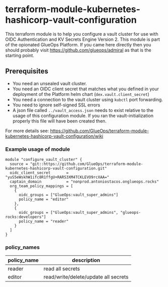 # terraform-module-kubernetes-hashicorp-vault-configuration

This terraform module is to help you configure a vault cluster for use with OIDC Authentication and KV Secrets Engine Version 2. This module is part of the opionated GlueOps Platform. If you came here directly then you should probably visit https://github.com/glueops/admiral as that is the starting point.

## Prerequisites

- You need an unsealed vault cluster.
- You need an OIDC client secret that matches what you defined in your deployment of the Platform helm chart (`dex.vault.client_secret`)
- You need a connection to the vault cluster using `kubctl` port forwarding.
- You need to ignore self-signed SSL errors
- A json file called `../vault_access.json` needs to exist relative to the usage of this configuration module. If you ran the vault-initialization properly this file will have been created then.

For more details see: https://github.com/GlueOps/terraform-module-kubernetes-hashicorp-vault-configuration/wiki

### Example usage of module

```hcl
module "configure_vault_cluster" {
  source = "git::https://github.com/GlueOps/terraform-module-kubernetes-hashicorp-vault-configuration.git"
  oidc_client_secret       = "yuS5eWskhW1ifc8R1ffgU+RARS3XM4TCKLEVO9rcXAA="
  captain_domain           = "nonprod.antoniostacos.onglueops.rocks"
  org_team_policy_mappings = [
    {
      oidc_groups = ["GlueOps:vault_super_admins"]
      policy_name = "editor"
    },
    {
      oidc_groups = ["GlueOps:vault_super_admins", "glueops-rocks:developers"]
      policy_name = "reader"
    }
  ]
}
```

### policy_names

| policy_name | description                          |
|-------------|--------------------------------------|
| reader      | read all secrets                     |
| editor      | read/write/delete/update all secrets |

